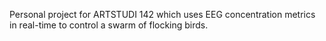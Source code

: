Personal project for ARTSTUDI 142 which uses EEG concentration metrics in real-time to control a swarm of flocking birds.